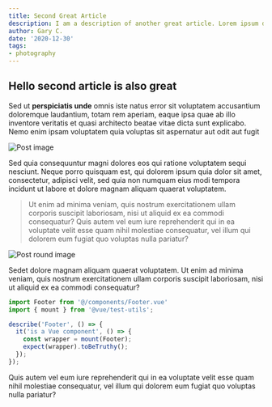 ```yaml
---
title: Second Great Article
description: I am a description of another great article. Lorem ipsum dolor sit amet, consectetuer adipiscing elit. Cras placerat lectus vitae massa. Morbi justo. Suspendisse eu sem sed lorem faucibus sodales. Vestibulum tristique lobortis lorem. Suspendisse potenti. Donec blandit purus in urna. Vestibulum egestas mi a felis. Praesent quis purus eget purus imperdiet placerat. Donec consequat consequat lacus. In viverra neque.
author: Gary C.
date: '2020-12-30'
tags:
- photography
---
```

## Hello second article is also great

Sed ut **perspiciatis unde** omnis iste natus error sit voluptatem accusantium doloremque laudantium, totam rem aperiam, eaque ipsa quae ab illo inventore veritatis et quasi architecto beatae vitae dicta sunt explicabo. Nemo enim ipsam voluptatem quia voluptas sit aspernatur aut odit aut fugit

![Post image](https://res.cloudinary.com/gcman105/image/upload/v1609403406/202441602_wdvy3p.jpg "Think tank image")

Sed quia consequuntur magni dolores eos qui ratione voluptatem sequi nesciunt. Neque porro quisquam est, qui dolorem ipsum quia dolor sit amet, consectetur, adipisci velit, sed quia non numquam eius modi tempora incidunt ut labore et dolore magnam aliquam quaerat voluptatem.

> Ut enim ad minima veniam, quis nostrum exercitationem ullam corporis suscipit laboriosam, nisi ut aliquid ex ea commodi consequatur? Quis autem vel eum iure reprehenderit qui in ea voluptate velit esse quam nihil molestiae consequatur, vel illum qui dolorem eum fugiat quo voluptas nulla pariatur?

![Post round image](https://res.cloudinary.com/gcman105/image/upload/ar_1:1,bo_5px_solid_rgb:ff0000,c_fill,g_auto,r_max,w_1000/v1609403406/202441602_wdvy3p.jpg "Think tank round image")

Sedet dolore magnam aliquam quaerat voluptatem. Ut enim ad minima veniam, quis nostrum exercitationem ullam corporis suscipit laboriosam, nisi ut aliquid ex ea commodi consequatur?

```typescript
import Footer from '@/components/Footer.vue'
import { mount } from '@vue/test-utils';

describe('Footer', () => {
  it('is a Vue component', () => {
    const wrapper = mount(Footer);
    expect(wrapper).toBeTruthy();
  });
});
```

Quis autem vel eum iure reprehenderit qui in ea voluptate velit esse quam nihil molestiae consequatur, vel illum qui dolorem eum fugiat quo voluptas nulla pariatur?
